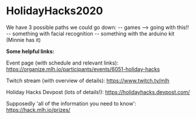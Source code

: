# HolidayHacks2020

We have 3 possible paths we could go down: 
-- games --> going with this!! 
-- something with facial recognition 
-- something with the arduino kit (Minnie has it) 

**Some helpful links:** 

Event page (with schedule and relevant links): https://organize.mlh.io/participants/events/6051-holiday-hacks 

Twitch stream (with overview of details): https://www.twitch.tv/mlh 

Holiday Hacks Devpost (lots of details!): https://holidayhacks.devpost.com/

Supposedly 'all of the information you need to know': https://hack.mlh.io/prizes/
